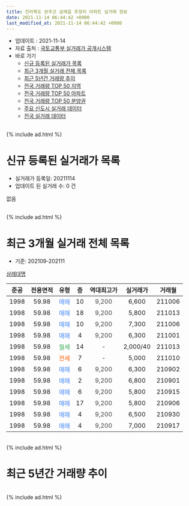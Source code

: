 ```yaml
---
title: 전라북도 완주군 삼례읍 후정리 아파트 실거래 정보
date: 2021-11-14 06:44:42 +0900
last_modified_at: 2021-11-14 06:44:42 +0900
---
```


* 업데이트 : 2021-11-14
* 자료 출처 : [국토교통부 실거래가 공개시스템](http://rt.molit.go.kr)
* 바로 가기
    * [신규 등록된 실거래가 목록](#신규-등록된-실거래가-목록)
    * [최근 3개월 실거래 전체 목록](#최근-3개월-실거래-전체-목록)
    * [최근 5년간 거래량 추이](#최근-5년간-거래량-추이)
    * [전국 거래량 TOP 50 지역](https://inasie.github.io/apt-trade-info/최근-3개월-전국에서-가장-거래가-많이-발생한-지역)
    * [전국 거래량 TOP 50 아파트](https://inasie.github.io/apt-trade-info/최근-3개월-전국에서-가장-거래가-많이-발생한-아파트)
    * [전국 거래량 TOP 50 분양권](https://inasie.github.io/apt-trade-info/최근-3개월-전국에서-가장-거래가-많이-발생한-분양권)
    * [주요 신도시 실거래 데이터](https://inasie.github.io/apt-trade-info/주요-신도시)
    * [전국 실거래 데이터](https://inasie.github.io/apt-trade-info/전국)
<br>
{% include ad.html %}
<br>

# 신규 등록된 실거래가 목록
* 실거래가 등록일: 20211114
* 업데이트 된 실거래 수: 0 건

없음

<br>
{% include ad.html %}
<br>

# 최근 3개월 실거래 전체 목록
* 기준: 202109-202111


[삼례대명](https://search.naver.com/search.naver?query=%EC%A0%84%EB%9D%BC%EB%B6%81%EB%8F%84+%EC%99%84%EC%A3%BC%EA%B5%B0+%EC%82%BC%EB%A1%80%EC%9D%8D+%ED%9B%84%EC%A0%95%EB%A6%AC+%EC%82%BC%EB%A1%80%EB%8C%80%EB%AA%85)

|준공|전용면적|유형|층|역대최고가|실거래가|거래월|
|:---:|:---:|:---:|:---:|:---:|:---:|:---:|
|1998|59.98|<span style="color:#4285f3">매매</span>|10|<span style="color:#444444">9,200</span>|6,600|211006|
|1998|59.98|<span style="color:#4285f3">매매</span>|18|<span style="color:#444444">9,200</span>|5,800|211013|
|1998|59.98|<span style="color:#4285f3">매매</span>|10|<span style="color:#444444">9,200</span>|7,300|211006|
|1998|59.98|<span style="color:#4285f3">매매</span>|4|<span style="color:#444444">9,200</span>|6,300|211001|
|1998|59.98|<span style="color:#34a853">월세</span>|14|<span style="color:#444444">-</span>|2,000/40|211013|
|1998|59.98|<span style="color:#ff5a00">전세</span>|7|<span style="color:#444444">-</span>|5,000|211010|
|1998|59.98|<span style="color:#4285f3">매매</span>|6|<span style="color:#444444">9,200</span>|6,300|210902|
|1998|59.98|<span style="color:#4285f3">매매</span>|2|<span style="color:#444444">9,200</span>|6,800|210901|
|1998|59.98|<span style="color:#4285f3">매매</span>|6|<span style="color:#444444">9,200</span>|5,800|210915|
|1998|59.98|<span style="color:#4285f3">매매</span>|17|<span style="color:#444444">9,200</span>|5,800|210906|
|1998|59.98|<span style="color:#4285f3">매매</span>|4|<span style="color:#444444">9,200</span>|6,500|210930|
|1998|59.98|<span style="color:#4285f3">매매</span>|4|<span style="color:#444444">9,200</span>|7,000|210917|


<br>
{% include ad.html %}
<br>

# 최근 5년간 거래량 추이


<div style="width:100%;">
    <canvas id="deal_progress" height="200"></canvas>
</div>

<script>
new Chart(document.getElementById("deal_progress"), {
    type: 'line',
    data: {
        labels: ['201611','201612','201701','201702','201703','201704','201705','201706','201707','201708','201709','201710','201711','201712','201801','201802','201803','201804','201805','201806','201807','201808','201809','201810','201811','201812','201901','201902','201903','201904','201905','201906','201907','201908','201909','201910','201911','201912','202001','202002','202003','202004','202005','202006','202007','202008','202009','202010','202011','202012','202101','202102','202103','202104','202105','202106','202107','202108','202109','202110','202111'],
        datasets: [{
            label: '매매',
            pointRadius: 1,
            data: [2, 3, 3, 3, 3, 2, 4, 3, 3, 3, 1, 3, 5, 2, 2, 5, 0, 7, 5, 4, 3, 5, 3, 3, 4, 2, 5, 4, 1, 2, 0, 4, 1, 3, 2, 6, 2, 2, 0, 7, 4, 4, 3, 0, 2, 6, 2, 3, 6, 10, 8, 5, 4, 6, 13, 5, 4, 6, 6, 4, 0],
            borderColor: "rgba(255, 201, 14, 1)",
            backgroundColor: "rgba(255, 201, 14, 0.5)",
            fill: false,
            lineTension: 0
        },{
            label: '전월세',
            pointRadius: 1,
            data: [3, 1, 2, 0, 2, 1, 1, 1, 0, 0, 0, 1, 2, 1, 1, 1, 0, 0, 0, 0, 1, 0, 1, 0, 2, 1, 1, 2, 0, 2, 1, 2, 0, 1, 2, 0, 2, 0, 2, 0, 0, 3, 2, 0, 0, 0, 1, 1, 1, 1, 0, 1, 2, 3, 2, 0, 0, 1, 0, 2, 0],
            borderColor: "rgba(0, 141, 185, 1)",
            backgroundColor: "rgba(0, 141, 185, 0.5)",
            fill: false,
            lineTension: 0
        }
        ]
    },
    options: {
        responsive: true,
        title: {
            display: false
        },
        tooltips: {
            mode: 'index',
            intersect: false
        },
        hover: {
            mode: 'nearest',
            intersect: true
        },
        scales: {
            xAxes: [{
                display: true,
                scaleLabel: {
                    display: true,
                    labelString: '년/월'
                }
            }],
            yAxes: [{
                display: true,
                ticks: {
                    suggestedMin: 0,
                },
                scaleLabel: {
                    display: true,
                    labelString: '실거래 수'
                }
            }]
        }
    }
});

</script>


<br>
{% include ad.html %}
<br>

